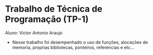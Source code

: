 # Trabalho de Técnica de Programação (TP-1)
 Aluno: Victor Antonio Araujo

* Nesse trabalho foi desempenhado o uso de funções, alocações de memoria, proprias bibliotecas, ponteiros, referencias e etc...

